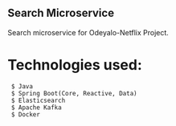 ## Search Microservice

Search microservice for Odeyalo-Netflix Project.

# Technologies used:

```
 $ Java
 $ Spring Boot(Core, Reactive, Data)
 $ Elasticsearch
 $ Apache Kafka
 $ Docker
```
